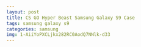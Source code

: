 ```yaml
---
layout: post
title: CS GO Hyper Beast Samsung Galaxy S9 Case
tags: samsung galaxy s9
categories: samsung
img: 1-AiiYoPXCLjkx282RC0AodQ7NNlk-d33
---
```

